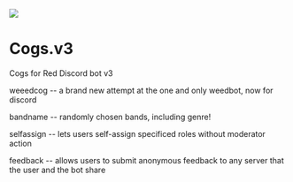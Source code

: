 <a href="https://www.patreon.com/bePatron?u=8964424" data-patreon-widget-type="become-patron-button"><img src="https://c5.patreon.com/external/logo/become_a_patron_button.png"></a>

# Cogs.v3
Cogs for Red Discord bot v3

weeedcog -- a brand new attempt at the one and only weedbot, now for discord

bandname -- randomly chosen bands, including genre!

selfassign -- lets users self-assign specificed roles without moderator action

feedback -- allows users to submit anonymous feedback to any server that the user and the bot share
